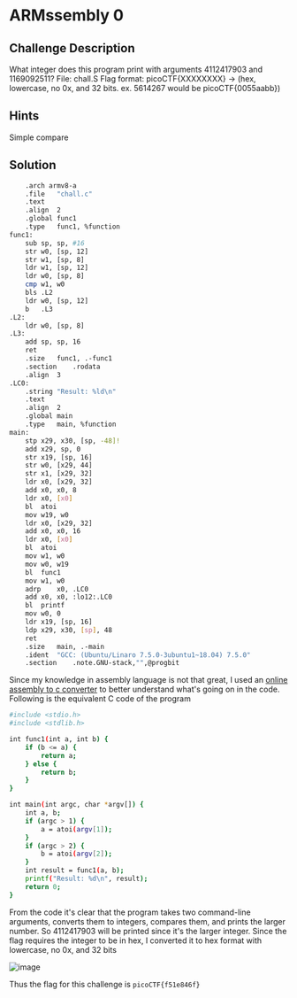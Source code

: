 # ARMssembly 0

## Challenge Description

What integer does this program print with arguments 4112417903 and 1169092511? File: chall.S Flag format: picoCTF{XXXXXXXX} -> (hex, lowercase, no 0x, and 32 bits. ex. 5614267 would be picoCTF{0055aabb})

## Hints

Simple compare

## Solution

```bash
	.arch armv8-a
	.file	"chall.c"
	.text
	.align	2
	.global	func1
	.type	func1, %function
func1:
	sub	sp, sp, #16
	str	w0, [sp, 12]
	str	w1, [sp, 8]
	ldr	w1, [sp, 12]
	ldr	w0, [sp, 8]
	cmp	w1, w0
	bls	.L2
	ldr	w0, [sp, 12]
	b	.L3
.L2:
	ldr	w0, [sp, 8]
.L3:
	add	sp, sp, 16
	ret
	.size	func1, .-func1
	.section	.rodata
	.align	3
.LC0:
	.string	"Result: %ld\n"
	.text
	.align	2
	.global	main
	.type	main, %function
main:
	stp	x29, x30, [sp, -48]!
	add	x29, sp, 0
	str	x19, [sp, 16]
	str	w0, [x29, 44]
	str	x1, [x29, 32]
	ldr	x0, [x29, 32]
	add	x0, x0, 8
	ldr	x0, [x0]
	bl	atoi
	mov	w19, w0
	ldr	x0, [x29, 32]
	add	x0, x0, 16
	ldr	x0, [x0]
	bl	atoi
	mov	w1, w0
	mov	w0, w19
	bl	func1
	mov	w1, w0
	adrp	x0, .LC0
	add	x0, x0, :lo12:.LC0
	bl	printf
	mov	w0, 0
	ldr	x19, [sp, 16]
	ldp	x29, x30, [sp], 48
	ret
	.size	main, .-main
	.ident	"GCC: (Ubuntu/Linaro 7.5.0-3ubuntu1~18.04) 7.5.0"
	.section	.note.GNU-stack,"",@progbit
```

Since my knowledge in assembly language is not that great, I used an [online assembly to c converter](https://www.codeconvert.ai/assembly-to-c-converter) to better understand what's going on in the code. Following is the equivalent C code of the program

```bash
#include <stdio.h>
#include <stdlib.h>

int func1(int a, int b) {
    if (b <= a) {
        return a;
    } else {
        return b;
    }
}

int main(int argc, char *argv[]) {
    int a, b;
    if (argc > 1) {
        a = atoi(argv[1]);
    }
    if (argc > 2) {
        b = atoi(argv[2]);
    }
    int result = func1(a, b);
    printf("Result: %d\n", result);
    return 0;
}
```
From the code it's clear that the program takes two command-line arguments, converts them to integers, compares them, and prints the larger number. So 4112417903 will be printed since it's the larger integer. Since the flag requires the integer to be in hex, I converted it to hex format with lowercase, no 0x, and 32 bits

![image](https://github.com/user-attachments/assets/f3f5708b-535a-402a-9400-027ed2099139)

Thus the flag for this challenge is `picoCTF{f51e846f}`
